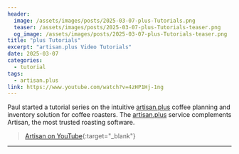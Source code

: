 ```yaml
---
header:
  image: /assets/images/posts/2025-03-07-plus-Tutorials.png
  teaser: /assets/images/posts/2025-03-07-plus-Tutorials-teaser.png
  og_image: /assets/images/posts/2025-03-07-plus-Tutorials-teaser.png
title: "plus Tutorials"
excerpt: "artisan.plus Video Tutorials"
date: 2025-03-07
categories:
  - tutorial
tags: 
  - artisan.plus
link: https://www.youtube.com/watch?v=4zHP1Hj-1ng
---
```


Paul started a tutorial series on the intuitive [artisan.plus](https://artisan.plus) coffee planning and inventory solution for coffee roasters. The [artisan.plus](https://artisan.plus) service complements Artisan, the most trusted roasting software.

> [Artisan on YouTube](https://www.youtube.com/@artisanplus){:target="_blank"}
---
